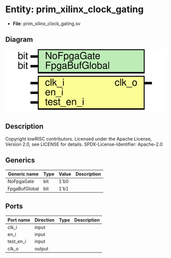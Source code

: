 # Entity: prim_xilinx_clock_gating

- **File**: prim_xilinx_clock_gating.sv
## Diagram

![Diagram](prim_xilinx_clock_gating.svg "Diagram")
## Description

 Copyright lowRISC contributors.
 Licensed under the Apache License, Version 2.0, see LICENSE for details.
 SPDX-License-Identifier: Apache-2.0

## Generics

| Generic name  | Type | Value | Description |
| ------------- | ---- | ----- | ----------- |
| NoFpgaGate    | bit  | 1'b0  |             |
| FpgaBufGlobal | bit  | 1'b1  |             |
## Ports

| Port name | Direction | Type | Description |
| --------- | --------- | ---- | ----------- |
| clk_i     | input     |      |             |
| en_i      | input     |      |             |
| test_en_i | input     |      |             |
| clk_o     | output    |      |             |
